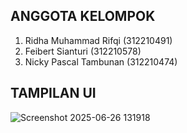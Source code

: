 ## ANGGOTA KELOMPOK

1.	Ridha Muhammad Rifqi (312210491) 
2.	Feibert Sianturi (312210578) 
3.	Nicky Pascal Tambunan (312210474) 
 
## TAMPILAN UI
![Screenshot 2025-06-26 131918](https://github.com/user-attachments/assets/a6a061b3-a437-4939-baa7-eb49c30bae82)
